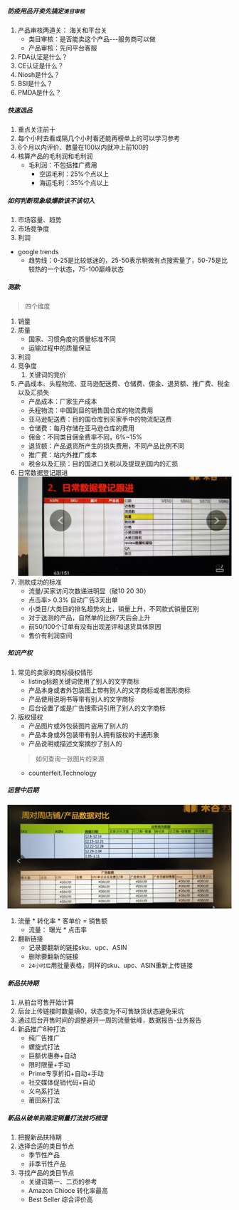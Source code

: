 ##### 防疫用品开卖先搞定`类目审核`
1. 产品审核两道关： 海关和平台关
	+ 类目审核：是否能卖这个产品---服务商可以做
	+ 产品审核：先问平台客服
2. FDA认证是什么？
3. CE认证是什么？
4. Niosh是什么？
5. BSI是什么？
6. PMDA是什么？
##### 快速选品
1. 重点关注前十
2. 每个小时去看或隔几个小时看还能再榜单上的可以学习参考
3. 6个月以内评价、数量在100以内就冲上前100的
4. 核算产品的毛利润和毛利润
	+ 毛利润：不包括推广费用
		- 空运毛利：25%个点以上
		- 海运毛利：35%个点以上
##### 如何判断现象级爆款该不该切入
1. 市场容量、趋势
2. 市场竞争度
3. 利润
+ google trends
	- 趋势线：0-25是比较低迷的，25-50表示稍微有点搜索量了，50-75是比较热的一个状态，75-100巅峰状态
##### 测款
> 四个维度
1. 销量
2. 质量
	+ 国家、习惯角度的质量标准不同
	+ 运输过程中的质量保证
3. 利润
4. 竞争度
	1. 关键词的竞价
5. 产品成本、头程物流、亚马逊配送费、仓储费、佣金、退货额、推广费、税金以及汇损失
	+ 产品成本：厂家生产成本
	+ 头程物流：中国到目的销售国仓库的物流费用
	+ 亚马逊配送费：目的国仓库到买家手中的物流配送费
	+ 仓储费：每月存储在亚马逊仓库的费用
	+ 佣金：不同类目佣金费率不同，6%~15%
	+ 退货额：产品退货所产生的损失费用，不同产品比例不同
	+ 推广费：站内外推广成本
	+ 税金以及汇损：目的国进口关税以及提现到国内的汇损
6. 日常数据登记跟进
![日常跟进表格](./imgs/IMG_20200331_103438.jpg)
7. 测款成功的标准
	+ 流量/买家访问次数递进明显（破10 20 30）
	+ 点击率> 0.3% 自动广告3天出单
	+ 小类目/大类目的排名趋势向上，销量上升，不同款式销量区别
	+ 对于送测的产品，自然单的比例7天后会上升
	+ 前50/100个订单有没有出现差评和退货具体原因
	+ 售价有利润空间

##### 知识产权
1. 常见的卖家的商标侵权情形
	+ listing标题关键词使用了别人的文字商标
	+ 产品本身或者外包装图上带有别人的文字商标或者图形商标
	+ 产品使用说明书等带有别人的文字商标
	+ 后台设置了或是广告搜索词引用了别人的文字商标
2. 版权侵权
	+ 产品图片或外包装图片盗用了别人的
	+ 产品本身或外包装带有别人拥有版权的卡通形象
	+ 产品说明或描述文案摘抄了别人的
	> 如何查询一张图片的来源
	+ counterfeit.Technology

##### 运营中后期
![周对周店铺、产品数据对比](./imgs/IMG_20200331_113313.jpg)
1. 流量 * 转化率 * 客单价 = 销售额
	+ 流量： 曝光 * 点击率
2. 翻新链接
	+ 记录要翻新的链接sku、upc、ASIN
	+ 删除要翻新的链接
	+ `24小时后`用批量表格，同样的sku、upc、ASIN重新上传链接
##### 新品扶持期
1. 从前台可售开始计算
2. 后台上传链接时数量填0，状态变为不可售缺货状态避免采坑
3. 通过后台开售时间的调整避开一周的流量低峰，数据报告-业务报告
4. 新品推广8种打法
	+ 纯广告推广
	+ 螺旋式打法
	+ 巨额优惠券+自动
	+ 限时限量+手动
	+ Prime专享折扣+自动+手动
	+ 社交媒体促销代码+自动
	+ 义乌系打法
	+ 莆田系打法


##### 新品从破单到稳定销量打法技巧梳理
1. 把握新品扶持期
2. 选择合适的类目节点
	+ 季节性产品
	+ 非季节性产品
3. 寻找产品的类目节点
	+ 关键词第一、二页的参考
	+ Amazon Chioce  转化率最高
	+ Best Seller  综合评价高